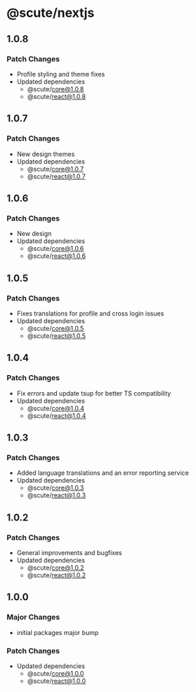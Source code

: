 # @scute/nextjs

## 1.0.8

### Patch Changes

- Profile styling and theme fixes
- Updated dependencies
  - @scute/core@1.0.8
  - @scute/react@1.0.8

## 1.0.7

### Patch Changes

- New design themes
- Updated dependencies
  - @scute/core@1.0.7
  - @scute/react@1.0.7

## 1.0.6

### Patch Changes

- New design
- Updated dependencies
  - @scute/core@1.0.6
  - @scute/react@1.0.6

## 1.0.5

### Patch Changes

- Fixes translations for profile and cross login issues
- Updated dependencies
  - @scute/core@1.0.5
  - @scute/react@1.0.5

## 1.0.4

### Patch Changes

- Fix errors and update tsup for better TS compatibility
- Updated dependencies
  - @scute/core@1.0.4
  - @scute/react@1.0.4

## 1.0.3

### Patch Changes

- Added language translations and an error reporting service
- Updated dependencies
  - @scute/core@1.0.3
  - @scute/react@1.0.3

## 1.0.2

### Patch Changes

- General improvements and bugfixes
- Updated dependencies
  - @scute/core@1.0.2
  - @scute/react@1.0.2

## 1.0.0

### Major Changes

- initial packages major bump

### Patch Changes

- Updated dependencies
  - @scute/core@1.0.0
  - @scute/react@1.0.0
